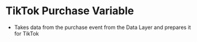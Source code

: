# TikTok Purchase Variable
- Takes data from the purchase event from the Data Layer and prepares it for TikTok